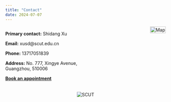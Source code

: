 ```yaml
---
title: "Contact"
date: 2024-07-07
---
```


<style>
.contact-container {
    display: flex;
    justify-content: space-between;
    align-items: flex-start;
}
.contact-details {
    max-width: 45%;
}
.contact-map {
    max-width: 50%;
    overflow: hidden; /* Ensure overflow is hidden for zoom effect */
    position: relative;
}
.contact-map img {
    width: 100%;
    height: auto;
    transition: transform 0.25s ease; /* Smooth zoom transition */
    cursor: zoom-in; /* Change cursor on hover */
}
.contact-map img.zoomed {
    transform: scale(2); /* Scale image to 2x on click */
    cursor: zoom-out; /* Change cursor on zoomed state */
}
.additional-image {
    margin-top: 20px;
    text-align: center;
}
.additional-image img {
    max-width: 100%;
    height: auto;
}
</style>

<div class="contact-container">
    <div class="contact-details">
        <p><strong>Primary contact:</strong> Shidang Xu</p>
        <p><strong>Email:</strong> xusd@scut.edu.cn</p>
        <p><strong>Phone:</strong> 13717051839</p>
        <p><strong>Address:</strong> No. 777, Xingye Avenue, Guangzhou, 510006</p>
        <p><strong><a href="https://calendly.com/xushidang" target="_blank">Book an appointment</a></strong></p>
    </div>
    <div class="contact-map">
        <img src="/images/校区照片.jpg" alt="Map" id="mapImage">
    </div>
</div>

<div class="additional-image">
    <img src="/images/校区照片.jpg" alt="SCUT">
</div>

<script>
document.getElementById('mapImage').addEventListener('click', function() {
    this.classList.toggle('zoomed');
});
</script>
